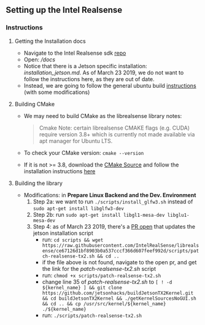 ## Setting up the Intel Realsense

### Instructions
1. Getting the Installation docs
    * Navigate to the Intel Realsense sdk [repo][1]
    * Open: */docs*
    * Notice that there is a Jetson specific installation: *installation_jetson.md*. As of March 23 2019, we do not want to follow the instructions here, as they are out of date.
    * Instead, we are going to follow the general ubuntu build [instructions][2] (with some modifications)

2. Building CMake
    * We may need to build CMake as the librealsense library notes:

        > Cmake Note: certain librealsense CMAKE flags (e.g. CUDA) require version 3.8+ which is currently not made available via apt manager for Ubuntu LTS.

    * To check your CMake version: `cmake --version`
    * If it is not >= 3.8, download the [CMake Source][3] and follow the installation instructions [here][4]

3. Building the library
    * Modifications: in **Prepare Linux Backend and the Dev. Environment** 
        1. Step 2a: we want to run `./scripts/install_glfw3.sh` instead of `sudo apt-get install libglfw3-dev`
        2. Step 2b: run `sudo apt-get install libgl1-mesa-dev libglu1-mesa-dev`
        3. Step 4: as of March 23 2019, there's a [PR open][5] that updates the jetson installation script
            * run: `cd scripts && wget https://raw.githubusercontent.com/IntelRealSense/librealsense/ce67126d1bf8903b0a537cccf366d607feef992d/scripts/patch-realsense-tx2.sh && cd ..`
            * if the file above is not found, navigate to the open pr, and get the link for the *patch-realsense-tx2.sh* script
            * run: `chmod +x scripts/patch-realsense-tx2.sh`
            * change line 35 of *patch-realsense-tx2.sh* to `[ ! -d ${kernel_name} ] && git clone https://github.com/jetsonhacks/buildJetsonTX2Kernel.git && cd buildJetsonTX2Kernel && ./getKernelSourcesNoGUI.sh && cd .. && cp /usr/src/kernel/${kernel_name} ./${kernel_name}`
            * run: `./scripts/patch-realsense-tx2.sh`

[1]:https://github.com/IntelRealSense/librealsense
[2]:https://github.com/IntelRealSense/librealsense/blob/master/doc/installation.md
[3]:https://cmake.org/download/
[4]:https://cmake.org/install/
[5]:https://github.com/IntelRealSense/librealsense/pull/1438
